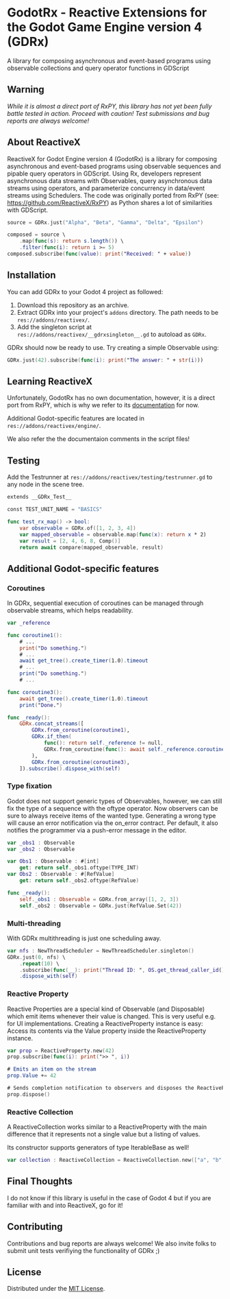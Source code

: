 # GodotRx - Reactive Extensions for the Godot Game Engine version 4 (GDRx)

A library for composing asynchronous and event-based programs using observable collections and query operator functions in GDScript

## Warning
*While it is almost a direct port of RxPY, this library has not yet been fully battle tested in action. Proceed with caution! Test submissions and bug reports are always welcome!*

## About ReactiveX

ReactiveX for Godot Engine version 4 (GodotRx) is a library for composing asynchronous and event-based programs using observable sequences and pipable query operators in GDScript. Using Rx, developers represent asynchronous data streams with Observables, query asynchronous data streams using operators, and parameterize concurrency in data/event streams using Schedulers. The code was originally ported from RxPY (see: https://github.com/ReactiveX/RxPY) as Python shares a lot of similarities with GDScript.

```swift
source = GDRx.just("Alpha", "Beta", "Gamma", "Delta", "Epsilon")

composed = source \
    .map(func(s): return s.length()) \
    .filter(func(i): return i >= 5)
composed.subscribe(func(value): print("Received: " + value))
```

## Installation
You can add GDRx to your Godot 4 project as followed:

1. Download this repository as an archive.
2. Extract GDRx into your project's `addons` directory. The path needs to be `res://addons/reactivex/`.
3. Add the singleton script at `res://addons/reactivex/__gdrxsingleton__.gd` to autoload as `GDRx`.

GDRx should now be ready to use. Try creating a simple Observable using:

```swift
GDRx.just(42).subscribe(func(i): print("The answer: " + str(i)))
```

## Learning ReactiveX
Unfortunately, GodotRx has no own documentation, however, it is a direct port from RxPY, which is why we refer to its [documentation](https://rxpy.readthedocs.io/en/latest/) for now.

Additional Godot-specific features are located in `res://addons/reactivex/engine/`.

We also refer the the documentaion comments in the script files!

## Testing

Add the Testrunner at `res://addons/reactivex/testing/testrunner.gd` to any node in the scene tree.

```swift
extends __GDRx_Test__

const TEST_UNIT_NAME = "BASICS"

func test_rx_map() -> bool:
	var observable = GDRx.of([1, 2, 3, 4])
	var mapped_observable = observable.map(func(x): return x * 2)
	var result = [2, 4, 6, 8, Comp()]
	return await compare(mapped_observable, result)
```

## Additional Godot-specific features

### Coroutines

In GDRx, sequential execution of coroutines can be managed through observable streams, which helps readability.

```swift
var _reference

func coroutine1():
	# ... 
	print("Do something.")
	# ...
	await get_tree().create_timer(1.0).timeout
	# ...
	print("Do something.")
	# ...

func coroutine3():
	await get_tree().create_timer(1.0).timeout
	print("Done.")

func _ready():
	GDRx.concat_streams([
		GDRx.from_coroutine(coroutine1),
		GDRx.if_then(
			func(): return self._reference != null,
			GDRx.from_coroutine(func(): await self._reference.coroutine2())
		),
		GDRx.from_coroutine(coroutine3),
	]).subscribe().dispose_with(self)
```

### Type fixation

Godot does not support generic types of Observables, however, we can still fix the type of a sequence with the oftype operator. Now observers can be sure to always receive items of the wanted type. Generating a wrong type will cause an error notification via the on_error contract. Per default, it also notifies the programmer via a push-error message in the editor.

```swift
var _obs1 : Observable
var _obs2 : Observable

var Obs1 : Observable : #[int]
	get: return self._obs1.oftype(TYPE_INT)
var Obs2 : Observable : #[RefValue]
	get: return self._obs2.oftype(RefValue)

func _ready():
	self._obs1 : Observable = GDRx.from_array([1, 2, 3])
	self._obs2 : Observable = GDRx.just(RefValue.Set(42))
```

### Multi-threading

With GDRx multithreading is just one scheduling away.

```swift
var nfs : NewThreadScheduler = NewThreadScheduler.singleton()
GDRx.just(0, nfs) \
	.repeat(10) \
	.subscribe(func(__): print("Thread ID: ", OS.get_thread_caller_id())) \
	.dispose_with(self)
```

### Reactive Property

Reactive Properties are a special kind of Observable (and Disposable) which emit items whenever their value is changed. This is very useful e.g. for UI implementations. Creating a ReactiveProperty instance is easy: Access its contents via the Value property inside the ReactiveProperty instance.

```swift
var prop = ReactiveProperty.new(42)
prop.subscribe(func(i): print(">> ", i))

# Emits an item on the stream
prop.Value += 42 

# Sends completion notification to observers and disposes the ReactiveProperty
prop.dispose()
```

### Reactive Collection

A ReactiveCollection works similar to a ReactiveProperty with the main difference that it represents not a single value but a listing of values.

Its constructor supports generators of type IterableBase as well!

```swift
var collection : ReactiveCollection = ReactiveCollection.new(["a", "b", "c", "d", "e", "f"])
```

## Final Thoughts

I do not know if this library is useful in the case of Godot 4 but if you are familiar with and into ReactiveX, go for it!

## Contributing

Contributions and bug reports are always welcome! We also invite folks to submit unit tests verifiying the functionality of GDRx ;)

## License

Distributed under the [MIT License](https://github.com/Neroware/GodotRx/blob/master/LICENSE).